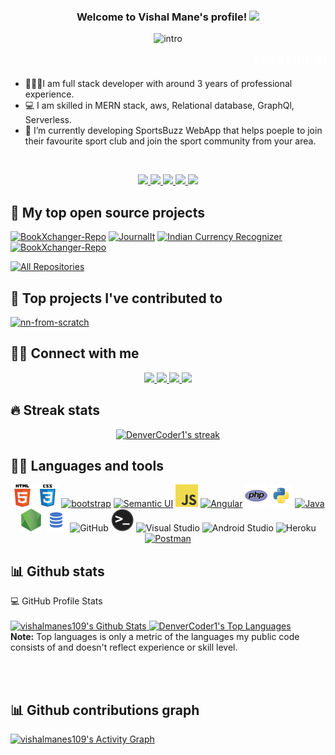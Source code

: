 <h3 align="center">
  Welcome to Vishal Mane's profile!
  <img src="https://media.giphy.com/media/hvRJCLFzcasrR4ia7z/giphy.gif" width="28">
</h3>

<p align="center">
  <img src="https://freshidea.com/jonah/app/typing-svg/?lines=Full-stack%20developer;
  Machine%20Learning%20Enthusiast;
  Always%20learning%20new%20things;
  From%20Mumbai,%20India.&center=true&width=380&height=50" alt="intro">
</p>
  <marquee style="color:white;font-weight:900;font-size:20px"> I'm a Full-Stack Developer and Machine Learning Enthusiast, always ready to learn new things.</marquee>

- 🧑🏽‍💻I am full stack developer with around 3 years of professional experience.
- 💻 I am skilled in MERN stack, aws, Relational database, GraphQl, Serverless.   
- 🌟 I’m currently developing SportsBuzz WebApp that  helps poeple to join their favourite sport club and join the sport community from your area.

<br>

<p align="center">
<a href="https://vishalmanes109.github.io/portfolio/" target="_blank">
  <img src="https://img.shields.io/badge/website-%23E34F26.svg?&style=for-the-badge" />
</a>

<a href="https://www.linkedin.com/in/vishalm109/" target="_blank">
  <img src="https://img.shields.io/badge/linkedin-%230077B5.svg?&style=for-the-badge&logo=linkedin&logoColor=white" />
</a>
<a href="mailto:vishal.jm01@gmail.com" target="_blank">
  <img src="https://img.shields.io/badge/gmail-%230077B5.svg?&style=for-the-badge&logo=gmail&logoColor=white" />
</a>

<a href="https://www.hackerrank.com/vishalmanes107" target="_blank">
  <img src="https://img.shields.io/badge/Hackerank-%230077B5.svg?&style=for-the-badge&logo=hackerrank&logoColor=white" />
</a>

<a href="https://leetcode.com/vishalmanes109/" target="_blank">
  <img src="https://img.shields.io/badge/leetcode-%230077B5.svg?&style=for-the-badge&logo=leetcode&logoColor=white" />
</a>

</p>

## 📘 My top open source projects

<p align="left">
  <a href="https://github.com/vishalmanes109/BookExchanger">
    <img width="282" src="https://denvercoder1-github-readme-stats.vercel.app/api/pin/?username=vishalmanes109&repo=BookExchanger&theme=angular&bg_color=fff&hide_border=true&show_icons=true" alt="BookXchanger-Repo"></a>

  <a href="https://github.com/vishalmanes109/JournalIt">
    <img width="282" src="https://denvercoder1-github-readme-stats.vercel.app/api/pin/?username=vishalmanes109&repo=JournalIT&theme=nodejs&bg_color=fff&hide_border=true&show_icons=true" alt="JournalIt"></a>
    <a href="https://github.com/vishalmanes109/Indian-Currency-recognizer">
    <img width="282" src="https://denvercoder1-github-readme-stats.vercel.app/api/pin/?username=vishalmanes109&repo=Indian-Currency-recognizer&theme=nodejs&bg_color=fff&hide_border=true&show_icons=true" alt="Indian Currency Recognizer"></a>
    <a href="https://github.com/vishalmanes109/android_tictactoe">
    <img width="282" src="https://denvercoder1-github-readme-stats.vercel.app/api/pin/?username=vishalmanes109&repo=android_tictactoe&theme=angular&bg_color=fff&hide_border=true&show_icons=true" alt="BookXchanger-Repo"></a>
</p>

<p align="left">
  <a href="https://github.com/vishalmanes109?tab=repositories"><img alt="All Repositories" title="All Repositories" src="https://img.shields.io/badge/-All%20Repos-2962FF?style=for-the-badge&logo=koding&logoColor=white"/></a>
</p>

## 📕 Top projects I've contributed to

<p align="left">
 <a href="https://github.com/RyanDsilva/nn-from-scratch">
    <img width="282" src="https://denvercoder1-github-readme-stats.vercel.app/api/pin/?username=RyanDsilva&repo=nn-from-scratch&theme=react&bg_color=0D1117&hide_border=true&show_icons=false" alt="nn-from-scratch"></a>
</p>

## 🙋‍♂️ Connect with me

<p align="center">
  <a href="https://vishalmanes109.github.io/portfolio/" target="_blank">
  <img src="https://img.shields.io/badge/website-%23E34F26.svg?&style=for-the-badge" />
</a>

<a href="https://www.linkedin.com/in/vishalm109/" target="_blank">
  <img src="https://img.shields.io/badge/linkedin-%230077B5.svg?&style=for-the-badge&logo=linkedin&logoColor=white" />
</a>
<a href="mailto:vishal.jm01@gmail.com" target="_blank">
  <img src="https://img.shields.io/badge/gmail-%230077B5.svg?&style=for-the-badge&logo=gmail&logoColor=white" />
</a>

<a href="callto:+91 7977747247" target="_blank">
  <img src="https://img.shields.io/badge/whatsapp-%230077B5.svg?&style=for-the-badge&logo=whatsapp&logoColor=white" />
</a>
</p>

## 🔥 Streak stats

<p align="center">
  <a href="https://github.com/vishalmanes109">
    <img alt="DenverCoder1's streak" src="https://github-readme-streak-stats.herokuapp.com/?user=vishalmanes109&theme=black-ice&hide_border=true&stroke=0000&background=0D1117&ring=60D9FA&fire=60D9FA&currStreakLabel=60D9FA"/>
  </a>
</p>

## 👨‍💻 Languages and tools

<p align="center">
  <a href="https://github.com/search?q=user%3Avishalmanes109+is%3Arepo+language%3Ahtml">
    <img alt="HTML5" title="HTML5" height="36px"
      src="https://raw.githubusercontent.com/github/explore/80688e429a7d4ef2fca1e82350fe8e3517d3494d/topics/html/html.png"></a>
  <a href="https://github.com/search?q=user%3Avishalmanes109+is%3Arepo+language%3Acss">
    <img alt="CSS3" title="CSS3" height="36px"
      src="https://raw.githubusercontent.com/github/explore/80688e429a7d4ef2fca1e82350fe8e3517d3494d/topics/css/css.png"></a>
  <a href="https://github.com/search?q=user%3Avishalmanes109+is%3Arepo+language%3Acss">
    <img alt="bootstrap" title="bootstrap" height="36px"
      src="https://cdn.icon-icons.com/icons2/2415/PNG/128/bootstrap_plain_wordmark_logo_icon_146620.png"></a>
      
  <a href="https://github.com/search?q=user%3Avishalmanes109+is%3Arepo+language%3Acss">
    <img alt="Semantic UI" title="Semantic UI" height="36px"
      src="https://pics.freeicons.io/uploads/icons/png/14959074241551942826-512.png"></a>
   <a href="https://github.com/search?q=user%3Avishalmanes109+is%3Arepo+language%3Ajavascript">
    <img alt="JavaScript" title="JavaScript" height="36px"
      src="https://raw.githubusercontent.com/github/explore/80688e429a7d4ef2fca1e82350fe8e3517d3494d/topics/javascript/javascript.png"></a>    
  <a href="https://github.com/search?q=user%3Avishalmanes109+is%3Arepo+language%3Ajavascript">
    <img alt="Angular" title="Angular" height="36px"
      src="https://cdn.icon-icons.com/icons2/2699/PNG/512/angular_logo_icon_169595.png"></a>    
  <a href="https://github.com/search?q=user%3Avishalmanes109+is%3Arepo+language%3Aphp">
    <img alt="PHP" title="PHP" height="36px"
      src="https://raw.githubusercontent.com/github/explore/80688e429a7d4ef2fca1e82350fe8e3517d3494d/topics/php/php.png"></a>
  <a href="https://github.com/search?q=user%3Avishalmanes109+is%3Arepo+language%3Apython">
    <img alt="Python" title="Python" height="36px"
      src="https://raw.githubusercontent.com/github/explore/80688e429a7d4ef2fca1e82350fe8e3517d3494d/topics/python/python.png"></a>
  <a href="https://github.com/search?q=user%3Avishalmanes109+is%3Arepo+language%3Ajava">
    <img alt="Java" title="Java" height="36px"
      src="https://img.icons8.com/color/48/000000/java-coffee-cup-logo.png"></a>
  <a href="https://github.com/search?q=user%3Avishalmanes109+is%3Arepo+language%3Ajavascript">
    <img alt="NodeJS" title="NodeJS" height="36px"
      src="https://raw.githubusercontent.com/github/explore/80688e429a7d4ef2fca1e82350fe8e3517d3494d/topics/nodejs/nodejs.png"></a>
  <a href="https://github.com/search?q=user%3Avishalmanes109+is%3Arepo+language%3Asql">
    <img alt="SQL" title="SQL" height="36px"
      src="https://raw.githubusercontent.com/github/explore/80688e429a7d4ef2fca1e82350fe8e3517d3494d/topics/sql/sql.png"></a>
  <a><img alt="GitHub" title="GitHub" height="36px"
      src="https://i.imgur.com/DZgetVv.png"></a>
  <a><img alt="Terminal" title="Terminal" height="36px"
      src="https://raw.githubusercontent.com/github/explore/80688e429a7d4ef2fca1e82350fe8e3517d3494d/topics/terminal/terminal.png"></a>
  <a><img alt="Visual Studio" title="Visual Studio Code" height="36px"
      src="https://img.icons8.com/fluent/48/000000/visual-studio-code-2019.png"></a>
  <a><img alt="Android Studio" title="Android Studio" height="36px"
      src="https://i.imgur.com/6nJGNMN.png"></a>
  <a><img alt="Heroku" title="Heroku" height="36px"
      src="https://img.icons8.com/color/48/000000/heroku.png"></a>
  <a href="https://pics.freeicons.io/uploads/icons/png/16475775581551942134-512.png">
    <img alt="Postman" title="Postman" height="36px"
      src="https://pics.freeicons.io/uploads/icons/png/16475775581551942134-512.png"></a>
</p>

## 📊 Github stats
<!-- https://github.com/anuraghazra/github-readme-stats -->
<p> 
  <summary>💻 GitHub Profile Stats</summary>
  <br/>
    <a href="https://github.com/anuraghazra/github-readme-stats"><img alt="vishalmanes109's Github Stats" src="https://denvercoder1-github-readme-stats.vercel.app/api?username=vishalmanes109&show_icons=true&count_private=true&theme=react&hide_border=true&bg_color=0D1117" />
    </a>
  <a href="https://github.com/anuraghazra/github-readme-stats"><img alt="DenverCoder1's Top Languages" src="https://denvercoder1-github-readme-stats.vercel.app/api/top-langs/?username=vishalmanes109&langs_count=8&layout=compact&theme=react&hide_border=true&bg_color=0D1117" /></a>
  <br/>
  <b>Note:</b> Top languages is only a metric of the languages my public code consists of and doesn't reflect experience or skill level.
</p>

<!-- https://github.com/ashutosh00710/github-readme-activity-graph -->
<br>
<br>

## 📊 Github contributions graph 

<a href="https://github.com/ashutosh00710/github-readme-activity-graph"><img alt="vishalmanes109's Activity Graph" src="https://activity-graph.herokuapp.com/graph?username=vishalmanes109&bg_color=0D1117&color=5BCDEC&line=5BCDEC&point=FFFFFF&hide_border=true" /></a>

